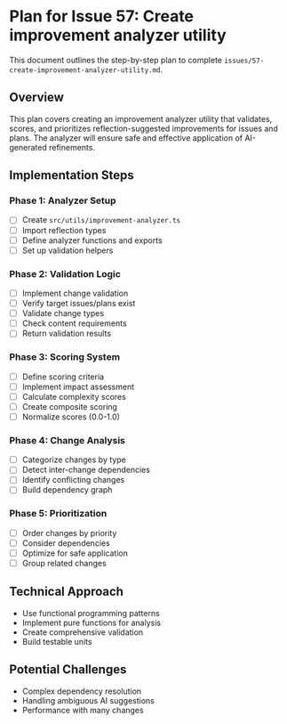 # Plan for Issue 57: Create improvement analyzer utility

This document outlines the step-by-step plan to complete `issues/57-create-improvement-analyzer-utility.md`.

## Overview

This plan covers creating an improvement analyzer utility that validates, scores, and prioritizes reflection-suggested improvements for issues and plans. The analyzer will ensure safe and effective application of AI-generated refinements.

## Implementation Steps

### Phase 1: Analyzer Setup
- [ ] Create `src/utils/improvement-analyzer.ts`
- [ ] Import reflection types
- [ ] Define analyzer functions and exports
- [ ] Set up validation helpers

### Phase 2: Validation Logic
- [ ] Implement change validation
- [ ] Verify target issues/plans exist
- [ ] Validate change types
- [ ] Check content requirements
- [ ] Return validation results

### Phase 3: Scoring System
- [ ] Define scoring criteria
- [ ] Implement impact assessment
- [ ] Calculate complexity scores
- [ ] Create composite scoring
- [ ] Normalize scores (0.0-1.0)

### Phase 4: Change Analysis
- [ ] Categorize changes by type
- [ ] Detect inter-change dependencies
- [ ] Identify conflicting changes
- [ ] Build dependency graph

### Phase 5: Prioritization
- [ ] Order changes by priority
- [ ] Consider dependencies
- [ ] Optimize for safe application
- [ ] Group related changes

## Technical Approach
- Use functional programming patterns
- Implement pure functions for analysis
- Create comprehensive validation
- Build testable units

## Potential Challenges
- Complex dependency resolution
- Handling ambiguous AI suggestions
- Performance with many changes
